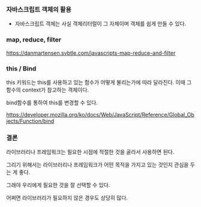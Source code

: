 ### 자바스크립트 객체의 활용

- 자바스크립트 객체는 사실 객체리터럴이 그 자체이며 객체를 쉽게 만들 수 있다.

### map, reduce, filter

https://danmartensen.svbtle.com/javascripts-map-reduce-and-filter

### this / Bind

this 키워드는 this를 사용하고 있는 함수가 어떻게 불리는가에 따라 달라진다.
이때 그 함수의 context가 참고하는 객체이다.

bind함수를 통하여 this를 변경할 수 있다.

https://developer.mozilla.org/ko/docs/Web/JavaScript/Reference/Global_Objects/Function/bind


### 결론

라이브러리나 프레임워크는 필요한 시점에 적절한 것을 골라서 사용하면 된다.

그리기 위해서는 라이브러리나 프레임워크가 어떤 목적을 가지고 있는 것인지 관심을 두는 게 좋다.

그래야 우리에게 필요한 것을 잘 선택할 수 있다.

어쩌면 라이브러리가 필요하지 않은 경우도 상당히 많다.